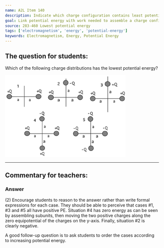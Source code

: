 ```yaml
---
name: A2L Item 140
description: Indicate which charge configuration contains least potential energy.
goal: Link potential energy with work needed to assemble a charge configuration.
source: 283-460 Lowest potential energy
tags: ['electromagnetism', 'energy', 'potential-energy']
keywords: Electromagnetism, Energy, Potential Energy
---
```


## The question for students:

Which of the following charge distributions has the lowest potential
energy?

![Item140_fig1.gif](../images/Item140_fig1.gif)


<hr/>

## Commentary for teachers:

### Answer 

(2) Encourage students to reason to the answer rather than write
formal expressions for each case. They should be able to perceive that
cases #1, #3 and #5 all have positive PE. Situation #4 has zero energy
as can be seen by assembling subunits, then moving the two positive
charges along the zero equipotential of the charges on the y-axis.
Finally, situation #2 is clearly negative.

A good follow-up question is to ask students to order the cases
according to increasing potential energy.
